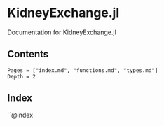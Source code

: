 # KidneyExchange.jl

Documentation for KidneyExchange.jl

## Contents

```@contents
Pages = ["index.md", "functions.md", "types.md"]
Depth = 2
```


## Index

``@index
```
